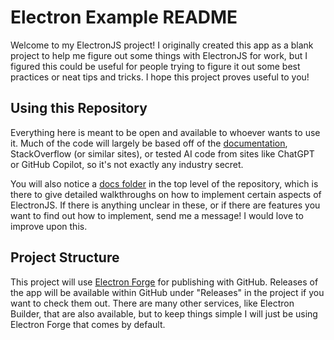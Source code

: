 # Electron Example README
Welcome to my ElectronJS project! I originally created this app as a blank project to help me figure out some things with ElectronJS for work, but I figured this could be useful for people trying to figure it out some best practices or neat tips and tricks. I hope this project proves useful to you!

## Using this Repository
Everything here is meant to be open and available to whoever wants to use it. Much of the code will largely be based off of the [documentation](https://www.electronjs.org/docs/latest), StackOverflow (or similar sites), or tested AI code from sites like ChatGPT or GitHub Copilot, so it's not exactly any industry secret.

You will also notice a [docs folder](https://github.com/sethbr11/ElectronApp/tree/main/docs) in the top level of the repository, which is there to give detailed walkthroughs on how to implement certain aspects of ElectronJS. If there is anything unclear in these, or if there are features you want to find out how to implement, send me a message! I would love to improve upon this.

## Project Structure
This project will use [Electron Forge](https://www.electronforge.io) for publishing with GitHub. Releases of the app will be available within GitHub under "Releases" in the project if you want to check them out. There are many other services, like Electron Builder, that are also available, but to keep things simple I will just be using Electron Forge that comes by default.